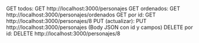 GET todos: GET http://localhost:3000/personajes
GET ordenados: GET http://localhost:3000/personajes/ordenados
GET por id: GET http://localhost:3000/personajes/8
PUT (actualizar): PUT http://localhost:3000/personajes  (Body JSON con id y campos)
DELETE por id: DELETE http://localhost:3000/personajes/8
